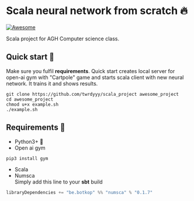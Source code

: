 # Scala neural network from scratch :fire:

[![Awesome](https://cdn.rawgit.com/sindresorhus/awesome/d7305f38d29fed78fa85652e3a63e154dd8e8829/media/badge.svg)](https://github.com/sindresorhus/awesome)

Scala project for AGH Computer science class.

## Quick start :rocket:

Make sure you fulfil **requirements**. Quick start creates local server for open-ai gym with "Cartpole" game and 
starts scala client with new neural network. It trains it and shows results.

```shell script
git clone https://github.com/twrdyyy/scala_project awesome_project
cd awesome_project
chmod u+x example.sh
./example.sh
```

## Requirements :mega:
 - Python3+ :snake:
 - Open ai gym 
 ```shell script
pip3 install gym
```
 - Scala
 - Numsca 
 \
Simply add this line to your **sbt** build
```scala
libraryDependencies += "be.botkop" %% "numsca" % "0.1.7"
``` 




